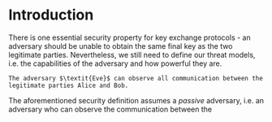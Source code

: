 # Introduction
There is one essential security property for key exchange protocols - an adversary should be unable to obtain the same final key as the two legitimate parties. Nevertheless, we still need to define our threat models, i.e. the capabilities of the adversary and how powerful they are.

```admonish danger title="Definition: Security in the Presence of an Eavesdropper"
The adversary $\textit{Eve}$ can observe all communication between the legitimate parties Alice and Bob.
```

The aforementioned security definition assumes a *passive* adversary, i.e. an adversary who can observe the communication between the 
